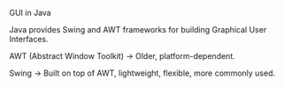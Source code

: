 GUI in Java

Java provides Swing and AWT frameworks for building Graphical User Interfaces.

AWT (Abstract Window Toolkit) → Older, platform-dependent.

Swing → Built on top of AWT, lightweight, flexible, more commonly used.
